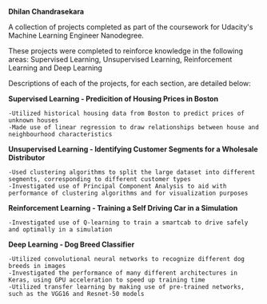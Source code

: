 **Dhilan Chandrasekara**

A collection of projects completed as part of the coursework for Udacity's Machine Learning Engineer Nanodegree. 

These projects were completed to reinforce knowledge in the following areas: Supervised Learning, Unsupervised Learning, Reinforcement Learning and Deep Learning

Descriptions of each of the projects, for each section, are detailed below:

**Supervised Learning - Predicition of Housing Prices in Boston**
	
	-Utilized historical housing data from Boston to predict prices of unknown houses
	-Made use of linear regression to draw relationships between house and neighbourhood characteristics

**Unsupervised Learning - Identifying Customer Segments for a Wholesale Distributor**
	
	-Used clustering algorithms to split the large dataset into different segments, corresponding to different customer types
	-Investigated use of Principal Component Analysis to aid with performance of clustering algorithms and for visualization purposes

**Reinforcement Learning - Training a Self Driving Car in a Simulation**

	-Investigated use of Q-learning to train a smartcab to drive safely and optimally in a simulation

**Deep Learning - Dog Breed Classifier**

	-Utilized convolutional neural networks to recognize different dog breeds in images
	-Investigated the performance of many different architectures in Keras, using GPU acceleration to speed up training time
	-Utilized transfer learning by making use of pre-trained networks, such as the VGG16 and Resnet-50 models


